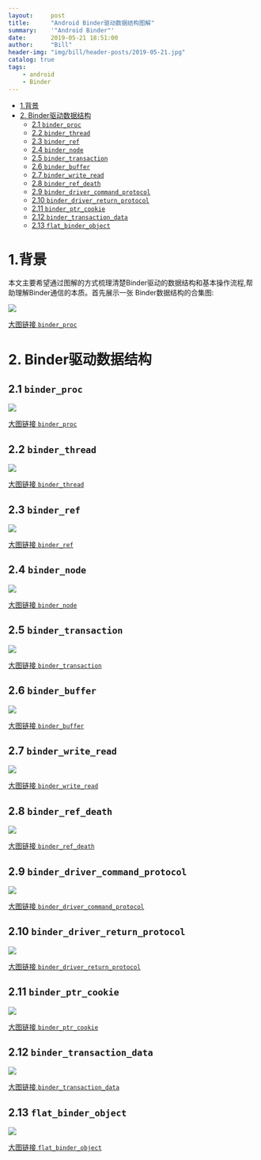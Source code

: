 ```yaml
---
layout:     post
title:      "Android Binder驱动数据结构图解"
summary:    '"Android Binder"'
date:       2019-05-21 18:51:00
author:     "Bill"
header-img: "img/bill/header-posts/2019-05-21.jpg"
catalog: true
tags:
    - android
    - Binder
---
```



<!-- vim-markdown-toc GFM -->

* [1.背景](#1背景)
* [2. Binder驱动数据结构](#2-binder驱动数据结构)
	* [2.1	`binder_proc`](#21binder_proc)
	* [2.2 `binder_thread`](#22-binder_thread)
	* [2.3 `binder_ref`](#23-binder_ref)
	* [2.4 `binder_node`](#24-binder_node)
	* [2.5 `binder_transaction`](#25-binder_transaction)
	* [2.6 `binder_buffer`](#26-binder_buffer)
	* [2.7 `binder_write_read`](#27-binder_write_read)
	* [2.8 `binder_ref_death`](#28-binder_ref_death)
	* [2.9 `binder_driver_command_protocol`](#29-binder_driver_command_protocol)
	* [2.10 `binder_driver_return_protocol`](#210-binder_driver_return_protocol)
	* [2.11 `binder_ptr_cookie`](#211-binder_ptr_cookie)
	* [2.12 `binder_transaction_data`](#212-binder_transaction_data)
	* [2.13 `flat_binder_object`](#213-flat_binder_object)

<!-- vim-markdown-toc -->


# 1.背景

本文主要希望通过图解的方式梳理清楚Binder驱动的数据结构和基本操作流程,帮助理解Binder通信的本质。首先展示一张
Binder数据结构的合集图:

![](/img/bill/in-posts/2019-05-21/binder_data_structures.png)

[大图链接 `binder_proc`](http://www.cjcbill.com/img/bill/in-posts/2019-05-21/binder_data_structures.png)


# 2. Binder驱动数据结构

## 2.1	`binder_proc`

![](/img/bill/in-posts/2019-05-21/binder_proc.png)

[大图链接 `binder_proc`](http://www.cjcbill.com/img/bill/in-posts/2019-05-21/binder_proc.png)


## 2.2 `binder_thread`

![](/img/bill/in-posts/2019-05-21/binder_thread.png)

[大图链接 `binder_thread`](http://www.cjcbill.com/img/bill/in-posts/2019-05-21/binder_thread.png)

## 2.3 `binder_ref`

![](/img/bill/in-posts/2019-05-21/binder_ref.png)

[大图链接 `binder_ref`](http://www.cjcbill.com/img/bill/in-posts/2019-05-21/binder_ref.png)


## 2.4 `binder_node`

![](/img/bill/in-posts/2019-05-21/binder_node.png)

[大图链接 `binder_node`](http://www.cjcbill.com/img/bill/in-posts/2019-05-21/binder_node.png)


## 2.5 `binder_transaction`

![](/img/bill/in-posts/2019-05-21/binder_transaction.png)

[大图链接 `binder_transaction`](http://www.cjcbill.com/img/bill/in-posts/2019-05-21/binder_transaction.png)


## 2.6 `binder_buffer`

![](/img/bill/in-posts/2019-05-21/binder_buffer.png)

[大图链接 `binder_buffer`](http://www.cjcbill.com/img/bill/in-posts/2019-05-21/binder_buffer.png)


## 2.7 `binder_write_read`

![](/img/bill/in-posts/2019-05-21/binder_write_read.png)

[大图链接 `binder_write_read`](http://www.cjcbill.com/img/bill/in-posts/2019-05-21/binder_write_read.png)

## 2.8 `binder_ref_death`

![](/img/bill/in-posts/2019-05-21/binder_ref_death.png)

[大图链接 `binder_ref_death`](http://www.cjcbill.com/img/bill/in-posts/2019-05-21/binder_ref_death.png)

## 2.9 `binder_driver_command_protocol`

![](/img/bill/in-posts/2019-05-21/binder_driver_command_protocol.png)

[大图链接 `binder_driver_command_protocol`](http://www.cjcbill.com/img/bill/in-posts/2019-05-21/binder_driver_command_protocol.png)

## 2.10 `binder_driver_return_protocol`

![](/img/bill/in-posts/2019-05-21/binder_driver_return_protocol.png)

[大图链接 `binder_driver_return_protocol`](http://www.cjcbill.com/img/bill/in-posts/2019-05-21/binder_driver_return_protocol.png)


## 2.11 `binder_ptr_cookie`

![](/img/bill/in-posts/2019-05-21/binder_ptr_cookie.png)

[大图链接 `binder_ptr_cookie`](http://www.cjcbill.com/img/bill/in-posts/2019-05-21/binder_ptr_cookie.png)

## 2.12 `binder_transaction_data`

![](/img/bill/in-posts/2019-05-21/binder_transaction_data.png)

[大图链接 `binder_transaction_data`](http://www.cjcbill.com/img/bill/in-posts/2019-05-21/binder_transaction_data.png)


## 2.13 `flat_binder_object`

![](/img/bill/in-posts/2019-05-21/flat_binder_object.png)

[大图链接 `flat_binder_object`](http://www.cjcbill.com/img/bill/in-posts/2019-05-21/flat_binder_object.png)



